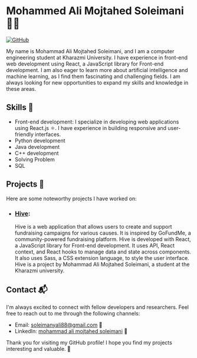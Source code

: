 # Mohammed Ali Mojtahed Soleimani 👨‍💻

[![GitHub](https://img.shields.io/github/followers/mohammadalimojtahedsoleimani?label=Follow&style=social)](https://github.com/mohammadalimojtahedsoleimani)

My name is Mohammad Ali Mojtahed Soleimani, and I am a computer engineering student at Kharazmi University. I have experience in front-end web development using React, a JavaScript library for Front-end development. I am also eager to learn more about artificial intelligence and machine learning, as I find them fascinating and challenging fields. I am always looking for new opportunities to expand my skills and knowledge in these areas.

## Skills 🚀

- Front-end development: I specialize in developing web applications using React.js ⚛️. I have experience in building responsive and user-friendly interfaces.
- Python development
- Java development
- C++ development
- Solving Problem
- SQL
## Projects 📂

Here are some noteworthy projects I have worked on:

- ### [**Hive**](https://github.com/mohammadalimojtahedsoleimani/Hive-Project):
    Hive is a web application that allows users to create and support fundraising campaigns for various causes.
It is inspired by GoFundMe, a community-powered fundraising platform.
Hive is developed with React, a JavaScript library for Front-end development.
It uses API, React context, and React hooks to manage data and state across components.
It also uses Sass, a CSS extension language, to style the user interface.
Hive is a project by Mohammad Ali Mojtahed Soleimani, a student at the Kharazmi university.


## Contact 📬

I'm always excited to connect with fellow developers and researchers. Feel free to reach out to me through the following channels:

- Email: soleimanyali88@gmail.com 📧
- LinkedIn: [mohammad ali mojtahed soleimani](https://www.linkedin.com/in/mohammad-ali-mojtahed-soleimani-6b611721b/) 💼

Thank you for visiting my GitHub profile! I hope you find my projects interesting and valuable. 🙌
